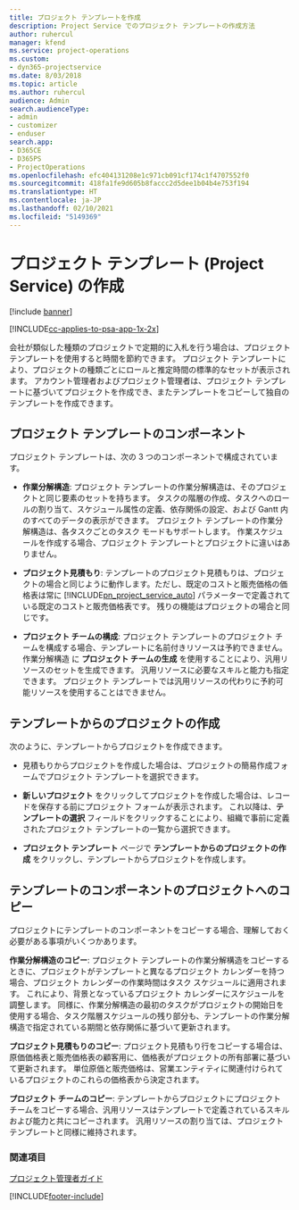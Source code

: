 ```yaml
---
title: プロジェクト テンプレートを作成
description: Project Service でのプロジェクト テンプレートの作成方法
author: ruhercul
manager: kfend
ms.service: project-operations
ms.custom:
- dyn365-projectservice
ms.date: 8/03/2018
ms.topic: article
ms.author: ruhercul
audience: Admin
search.audienceType:
- admin
- customizer
- enduser
search.app:
- D365CE
- D365PS
- ProjectOperations
ms.openlocfilehash: efc404131208e1c971cb091cf174c1f4707552f0
ms.sourcegitcommit: 418fa1fe9d605b8faccc2d5dee1b04b4e753f194
ms.translationtype: HT
ms.contentlocale: ja-JP
ms.lasthandoff: 02/10/2021
ms.locfileid: "5149369"
---
```

# <a name="create-a-project-template-project-service"></a>プロジェクト テンプレート (Project Service) の作成

[!include [banner](../includes/psa-now-project-operations.md)]

[!INCLUDE[cc-applies-to-psa-app-1x-2x](../includes/cc-applies-to-psa-app-1x-2x.md)]

会社が類似した種類のプロジェクトで定期的に入札を行う場合は、プロジェクト テンプレートを使用すると時間を節約できます。 プロジェクト テンプレートにより、プロジェクトの種類ごとにロールと推定時間の標準的なセットが表示されます。 アカウント管理者およびプロジェクト管理者は、プロジェクト テンプレートに基づいてプロジェクトを作成でき、またテンプレートをコピーして独自のテンプレートを作成できます。  
  
## <a name="components-of-project-template"></a>プロジェクト テンプレートのコンポーネント
 プロジェクト テンプレートは、次の 3 つのコンポーネントで構成されています。  
  
- **作業分解構造**: プロジェクト テンプレートの作業分解構造は、そのプロジェクトと同じ要素のセットを持ちます。 タスクの階層の作成、タスクへのロールの割り当て、スケジュール属性の定義、依存関係の設定、および Gantt 内のすべてのデータの表示ができます。 プロジェクト テンプレートの作業分解構造は、各タスクごとのタスク モードもサポートします。 作業スケジュールを作成する場合、プロジェクト テンプレートとプロジェクトに違いはありません。  
  
- **プロジェクト見積もり**: テンプレートのプロジェクト見積もりは、プロジェクトの場合と同じように動作します。ただし、既定のコストと販売価格の価格表は常に [!INCLUDE[pn_project_service_auto](../includes/pn-project-service-auto.md)] パラメーターで定義されている既定のコストと販売価格表です。 残りの機能はプロジェクトの場合と同じです。  
  
- **プロジェクト チームの構成**: プロジェクト テンプレートのプロジェクト チームを構成する場合、テンプレートに名前付きリソースは予約できません。 作業分解構造 に **プロジェクト チームの生成** を使用することにより、汎用リソースのセットを生成できます。 汎用リソースに必要なスキルと能力も指定できます。 プロジェクト テンプレートでは汎用リソースの代わりに予約可能リソースを使用することはできません。  
  
## <a name="create-a-project-from-a-template"></a>テンプレートからのプロジェクトの作成  
 次のように、テンプレートからプロジェクトを作成できます。  
  
-   見積もりからプロジェクトを作成した場合は、プロジェクトの簡易作成フォームでプロジェクト テンプレートを選択できます。  
  
-   **新しいプロジェクト** をクリックしてプロジェクトを作成した場合は、レコードを保存する前にプロジェクト フォームが表示されます。 これ以降は、**テンプレートの選択** フィールドをクリックすることにより、組織で事前に定義されたプロジェクト テンプレートの一覧から選択できます。  
  
-   **プロジェクト テンプレート** ページで **テンプレートからのプロジェクトの作成** をクリックし、テンプレートからプロジェクトを作成します。  
  
## <a name="copying-components-of-a-template-to-a-project"></a>テンプレートのコンポーネントのプロジェクトへのコピー  
 プロジェクトにテンプレートのコンポーネントをコピーする場合、理解しておく必要がある事項がいくつかあります。  
  
 **作業分解構造のコピー**: プロジェクト テンプレートの作業分解構造をコピーするときに、プロジェクトがテンプレートと異なるプロジェクト カレンダーを持つ場合、プロジェクト カレンダーの作業時間はタスク スケジュールに適用されます。 これにより、背景となっているプロジェクト カレンダーにスケジュールを調整します。 同様に、作業分解構造の最初のタスクがプロジェクトの開始日を使用する場合、タスク階層スケジュールの残り部分も、テンプレートの作業分解構造で指定されている期間と依存関係に基づいて更新されます。  
  
 **プロジェクト見積もりのコピー**: プロジェクト見積もり行をコピーする場合は、原価価格表と販売価格表の顧客用に、価格表がプロジェクトの所有部署に基づいて更新されます。 単位原価と販売価格は、営業エンティティに関連付けられているプロジェクトのこれらの価格表から決定されます。  
  
 **プロジェクト チームのコピー**: テンプレートからプロジェクトにプロジェクト チームをコピーする場合、汎用リソースはテンプレートで定義されているスキルおよび能力と共にコピーされます。 汎用リソースの割り当ては、プロジェクト テンプレートと同様に維持されます。  
  
### <a name="see-also"></a>関連項目  
 [プロジェクト管理者ガイド](../psa/project-manager-guide.md)


[!INCLUDE[footer-include](../includes/footer-banner.md)]
